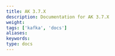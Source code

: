 ```yaml
---
title: AK 3.7.X
description: Documentation for AK 3.7.X
weight: 
tags: ['kafka', 'docs']
aliases: 
keywords: 
type: docs
---
```


